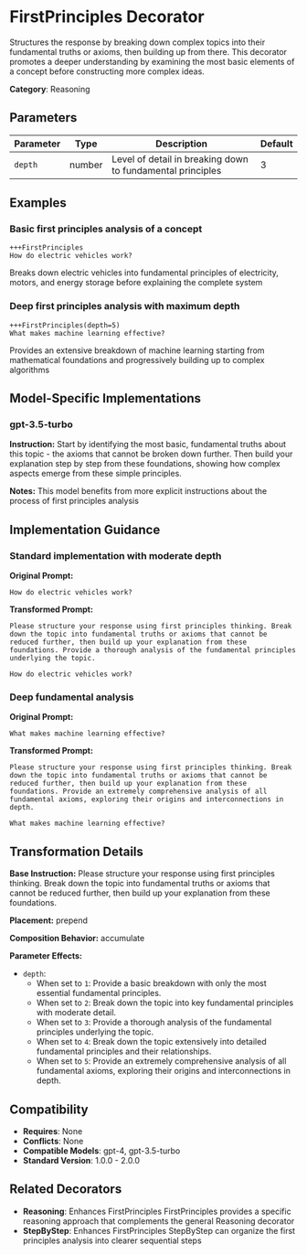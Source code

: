 # FirstPrinciples Decorator

Structures the response by breaking down complex topics into their fundamental truths or axioms, then building up from there. This decorator promotes a deeper understanding by examining the most basic elements of a concept before constructing more complex ideas.

**Category**: Reasoning

## Parameters

| Parameter | Type | Description | Default |
|-----------|------|-------------|--------|
| `depth` | number | Level of detail in breaking down to fundamental principles | 3 |

## Examples

### Basic first principles analysis of a concept

```
+++FirstPrinciples
How do electric vehicles work?
```

Breaks down electric vehicles into fundamental principles of electricity, motors, and energy storage before explaining the complete system

### Deep first principles analysis with maximum depth

```
+++FirstPrinciples(depth=5)
What makes machine learning effective?
```

Provides an extensive breakdown of machine learning starting from mathematical foundations and progressively building up to complex algorithms

## Model-Specific Implementations

### gpt-3.5-turbo

**Instruction:** Start by identifying the most basic, fundamental truths about this topic - the axioms that cannot be broken down further. Then build your explanation step by step from these foundations, showing how complex aspects emerge from these simple principles.

**Notes:** This model benefits from more explicit instructions about the process of first principles analysis


## Implementation Guidance

### Standard implementation with moderate depth

**Original Prompt:**
```
How do electric vehicles work?
```

**Transformed Prompt:**
```
Please structure your response using first principles thinking. Break down the topic into fundamental truths or axioms that cannot be reduced further, then build up your explanation from these foundations. Provide a thorough analysis of the fundamental principles underlying the topic.

How do electric vehicles work?
```

### Deep fundamental analysis

**Original Prompt:**
```
What makes machine learning effective?
```

**Transformed Prompt:**
```
Please structure your response using first principles thinking. Break down the topic into fundamental truths or axioms that cannot be reduced further, then build up your explanation from these foundations. Provide an extremely comprehensive analysis of all fundamental axioms, exploring their origins and interconnections in depth.

What makes machine learning effective?
```

## Transformation Details

**Base Instruction:** Please structure your response using first principles thinking. Break down the topic into fundamental truths or axioms that cannot be reduced further, then build up your explanation from these foundations.

**Placement:** prepend

**Composition Behavior:** accumulate

**Parameter Effects:**

- `depth`:
  - When set to `1`: Provide a basic breakdown with only the most essential fundamental principles.
  - When set to `2`: Break down the topic into key fundamental principles with moderate detail.
  - When set to `3`: Provide a thorough analysis of the fundamental principles underlying the topic.
  - When set to `4`: Break down the topic extensively into detailed fundamental principles and their relationships.
  - When set to `5`: Provide an extremely comprehensive analysis of all fundamental axioms, exploring their origins and interconnections in depth.

## Compatibility

- **Requires**: None
- **Conflicts**: None
- **Compatible Models**: gpt-4, gpt-3.5-turbo
- **Standard Version**: 1.0.0 - 2.0.0

## Related Decorators

- **Reasoning**: Enhances FirstPrinciples FirstPrinciples provides a specific reasoning approach that complements the general Reasoning decorator
- **StepByStep**: Enhances FirstPrinciples StepByStep can organize the first principles analysis into clearer sequential steps
